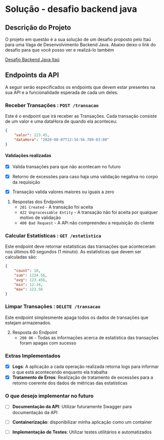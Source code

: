 # Solução - desafio backend java

## Descrição do Projeto


O projeto em questão é a sua solução de um desafio proposto pelo Itaú para uma Vaga de Desenvolvimento Backend Java. Abaixo deixo o link do desafio para que você posso ver e realizá-lo também


[Desafio Backend Java Itaú](https://github.com/feltex/desafio-itau-backend/tree/main)

## Endpoints da API

A seguir serão especificados os endpoints que devem estar presentes na sua API e a funcionalidade esperada de cada um deles.

### Receber Transações : `POST /transacao`

Este é o endpoint que irá receber as Transações. Cada transação consiste de um valor e uma dataHora de quando ela aconteceu:

```json
{
    "valor": 123.45,
    "dataHora": "2020-08-07T12:34:56.789-03:00"
}
```

#### Validações realizadas

- [X] Valida transações para que não acontecam no futuro
- [X] Retorno de excessões para caso haja uma validação negativa no corpo da requisição
- [X] Transação valida valores maiores ou iguais a zero


1. Respostas dos Endpoints
   *  `201 Created` - A transação foi aceita
   * `422 Unprocessable Entity` - A transação não foi aceita por qualquer motivo de validação
   *  `400 Bad Request` - A APi não compreendeu a requisição do cliente


### Calcular Estatísticas : `GET /estatistica`

Este endpoint deve retornar estatísticas das transações que aconteceram nos últimos 60 segundos (1 minuto). As estatísticas que devem ser calculadas são:

```json
{
    "count": 10,
    "sum": 1234.56,
    "avg": 123.456,
    "min": 12.34,
    "max": 123.56
}
```


### Limpar Transações : `DELETE /transacao`

Este endpoint simplesmente apaga todos os dados de transações que estejam armazenados.

2. Resposta do Endpoint
   *  `200 OK` - Todas as informações acerca de estatística das transações foram apagas com sucesso


### Extras Implementados

- [X] **Logs**: A aplicação a cada operação realizada retorna logs para informar o que está acontecendo enquanto ela trabalha
- [X] **Tratamento de Erros**: Realização de tratamento de excessões para a retorno coerente dos dados de métricas das estatísticas

### O que desejo implementar no futuro

- [ ] **Documentação da API**: Utilizar futuramente Swagger para documentação da API
- [ ] **Containerização**: disponibilizar minha aplicação como um container
- [ ] **Implementação de Testes**: Utilizar testes utilitários e automatizados 

    


